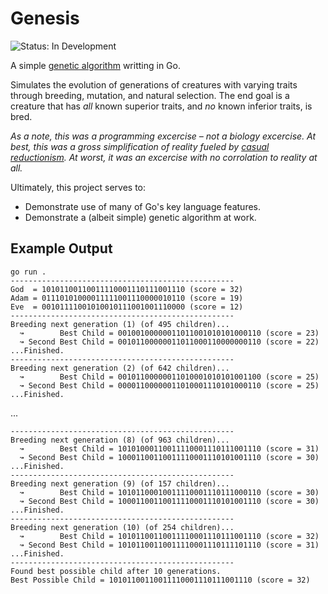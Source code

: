 # Genesis

![Status: In Development](https://img.shields.io/badge/Status-In%20Development-blue.svg)

A simple [genetic algorithm](https://en.wikipedia.org/wiki/Genetic_algorithm) writting in Go.

Simulates the evolution of generations of creatures with varying traits through breeding,
mutation, and natural selection. The end goal is a creature that has *all* known superior traits,
and *no* known inferior traits, is bred.

_As a note, this was a programming excercise – not a biology excercise. At best, this was a gross
simplification of reality fueled by
[casual reductionism](https://en.wikipedia.org/wiki/Fallacy_of_the_single_cause). At worst, it
was an excercise with no corrolation to reality at all._

Ultimately, this project serves to:

* Demonstrate use of many of Go's key language features.
* Demonstrate a (albeit simple) genetic algorithm at work.

## Example Output

```
go run .
--------------------------------------------------
God  = 10101100110011110001110111001110 (score = 32)
Adam = 01110101000011111001110000010110 (score = 19)
Eve  = 00101111001010010111001001110000 (score = 12)
--------------------------------------------------
Breeding next generation (1) (of 495 children)...
  ↝        Best Child = 00100100000011011001010101000110 (score = 23)
  ↝ Second Best Child = 00101100000011011000110000000110 (score = 22)
...Finished.
--------------------------------------------------
Breeding next generation (2) (of 642 children)...
  ↝        Best Child = 00101100000011010001010101001100 (score = 25)
  ↝ Second Best Child = 00001100000011010001110101000110 (score = 25)
...Finished.
```

...


```
--------------------------------------------------
Breeding next generation (8) (of 963 children)...
  ↝        Best Child = 10101000110011110001110111001110 (score = 31)
  ↝ Second Best Child = 10001100110011110001110101001110 (score = 30)
...Finished.
--------------------------------------------------
Breeding next generation (9) (of 157 children)...
  ↝        Best Child = 10101100010011110001110111000110 (score = 30)
  ↝ Second Best Child = 10001100110011110001110101001110 (score = 30)
...Finished.
--------------------------------------------------
Breeding next generation (10) (of 254 children)...
  ↝        Best Child = 10101100110011110001110111001110 (score = 32)
  ↝ Second Best Child = 10101100110011110001110111101110 (score = 31)
...Finished.
--------------------------------------------------
Found best possible child after 10 generations.
Best Possible Child = 10101100110011110001110111001110 (score = 32)
```
